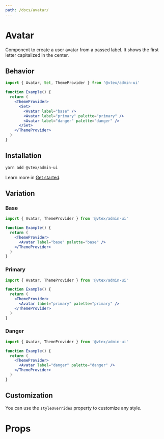 ```yaml
---
path: /docs/avatar/
---
```


# Avatar

Component to create a user avatar from a passed label. It shows the first letter capitalized in the center.

## Behavior

```jsx
import { Avatar, Set, ThemeProvider } from '@vtex/admin-ui'

function Example() {
  return (
    <ThemeProvider>
      <Set>
        <Avatar label="base" />
        <Avatar label="primary" palette="primary" />
        <Avatar label="danger" palette="danger" />
      </Set>
    </ThemeProvider>
  )
}
```

## Installation

```sh
yarn add @vtex/admin-ui
```

Learn more in [Get started](/docs/get-started/).

## Variation

### Base

```jsx
import { Avatar, ThemeProvider } from '@vtex/admin-ui'

function Example() {
  return (
    <ThemeProvider>
      <Avatar label="base" palette="base" />
    </ThemeProvider>
  )
}
```

### Primary

```jsx
import { Avatar, ThemeProvider } from '@vtex/admin-ui'

function Example() {
  return (
    <ThemeProvider>
      <Avatar label="primary" palette="primary" />
    </ThemeProvider>
  )
}
```

### Danger

```jsx
import { Avatar, ThemeProvider } from '@vtex/admin-ui'

function Example() {
  return (
    <ThemeProvider>
      <Avatar label="danger" palette="danger" />
    </ThemeProvider>
  )
}
```

## Customization

You can use the `styleOverrides` property to customize any style.

# Props

<proptypes heading="Avatar" component="Avatar" />
